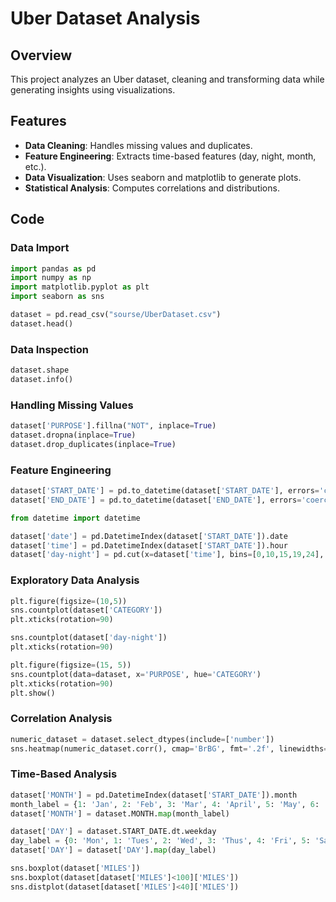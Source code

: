 # Uber Dataset Analysis

## Overview

This project analyzes an Uber dataset, cleaning and transforming data while generating insights using visualizations.

## Features

- **Data Cleaning**: Handles missing values and duplicates.
- **Feature Engineering**: Extracts time-based features (day, night, month, etc.).
- **Data Visualization**: Uses seaborn and matplotlib to generate plots.
- **Statistical Analysis**: Computes correlations and distributions.

## Code

### Data Import

```python
import pandas as pd
import numpy as np
import matplotlib.pyplot as plt
import seaborn as sns

dataset = pd.read_csv("sourse/UberDataset.csv")
dataset.head()
```

### Data Inspection

```python
dataset.shape
dataset.info()
```

### Handling Missing Values

```python
dataset['PURPOSE'].fillna("NOT", inplace=True)
dataset.dropna(inplace=True)
dataset.drop_duplicates(inplace=True)
```

### Feature Engineering

```python
dataset['START_DATE'] = pd.to_datetime(dataset['START_DATE'], errors='coerce')
dataset['END_DATE'] = pd.to_datetime(dataset['END_DATE'], errors='coerce')
```

```python
from datetime import datetime

dataset['date'] = pd.DatetimeIndex(dataset['START_DATE']).date
dataset['time'] = pd.DatetimeIndex(dataset['START_DATE']).hour
dataset['day-night'] = pd.cut(x=dataset['time'], bins=[0,10,15,19,24], labels=['Morning','Afternoon','Evening','Night'])
```

### Exploratory Data Analysis

```python
plt.figure(figsize=(10,5))
sns.countplot(dataset['CATEGORY'])
plt.xticks(rotation=90)
```

```python
sns.countplot(dataset['day-night'])
plt.xticks(rotation=90)
```

```python
plt.figure(figsize=(15, 5))
sns.countplot(data=dataset, x='PURPOSE', hue='CATEGORY')
plt.xticks(rotation=90)
plt.show()
```

### Correlation Analysis

```python
numeric_dataset = dataset.select_dtypes(include=['number'])
sns.heatmap(numeric_dataset.corr(), cmap='BrBG', fmt='.2f', linewidths=2, annot=True)
```

### Time-Based Analysis

```python
dataset['MONTH'] = pd.DatetimeIndex(dataset['START_DATE']).month
month_label = {1: 'Jan', 2: 'Feb', 3: 'Mar', 4: 'April', 5: 'May', 6: 'June', 7: 'July', 8: 'Aug', 9: 'Sep', 10: 'Oct', 11: 'Nov', 12: 'Dec'}
dataset['MONTH'] = dataset.MONTH.map(month_label)
```

```python
dataset['DAY'] = dataset.START_DATE.dt.weekday
day_label = {0: 'Mon', 1: 'Tues', 2: 'Wed', 3: 'Thus', 4: 'Fri', 5: 'Sat', 6: 'Sun'}
dataset['DAY'] = dataset['DAY'].map(day_label)
```

```python
sns.boxplot(dataset['MILES'])
sns.boxplot(dataset[dataset['MILES']<100]['MILES'])
sns.distplot(dataset[dataset['MILES']<40]['MILES'])
```


